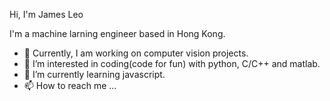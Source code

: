 Hi, I'm James Leo



I'm a machine larning engineer based in Hong Kong.

- 👋 Currently, I am working on computer vision projects. 
- 👀 I’m interested in coding(code for fun) with python, C/C++ and matlab. 
- 🌱 I’m currently learning javascript.
- 📫 How to reach me ...

<!---
jamesleocodes/jamesleocodes is a ✨ special ✨ repository because its `README.md` (this file) appears on your GitHub profile.
You can click the Preview link to take a look at your changes.
--->
